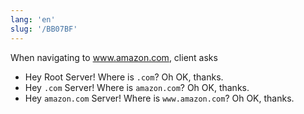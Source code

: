 ```yaml
---
lang: 'en'
slug: '/BB07BF'
---
```


When navigating to www.amazon.com, client asks

- Hey Root Server! Where is `.com`? Oh OK, thanks.
- Hey `.com` Server! Where is `amazon.com`? Oh OK, thanks.
- Hey `amazon.com` Server! Where is `www.amazon.com`? Oh OK, thanks.

<head>
  <html lang="en-US"/>
</head>
